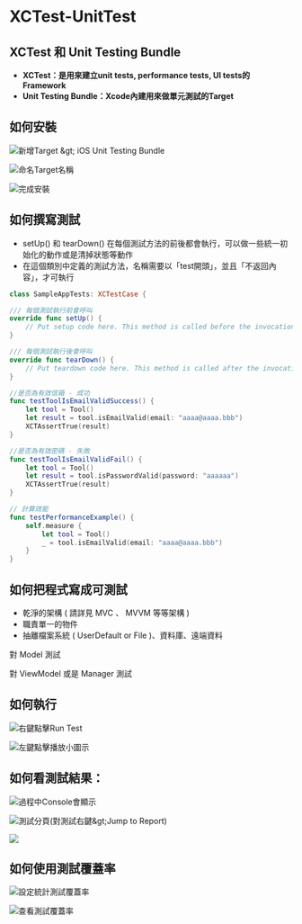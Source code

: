 # XCTest-UnitTest

## **XCTest 和 Unit Testing Bundle**

* **XCTest：是用來建立unit tests, performance tests, UI tests的Framework**
* **Unit Testing Bundle：Xcode內建用來做單元測試的Target**

## **如何安裝**

![&#x65B0;&#x589E;Target &amp;gt; iOS Unit Testing Bundle](../.gitbook/assets/image-1565242075194.26.37.png)

![&#x547D;&#x540D;Target&#x540D;&#x7A31;](../.gitbook/assets/image-1565242110322.27.12.png)

![&#x5B8C;&#x6210;&#x5B89;&#x88DD;](../.gitbook/assets/image-1565242215497.29.49.png)

## **如何撰寫測試**

* setUp\(\) 和 tearDown\(\) 在每個測試方法的前後都會執行，可以做一些統一初始化的動作或是清掉狀態等動作
* 在這個類別中定義的測試方法，名稱需要以「test開頭」，並且「不返回內容」，才可執行

```swift
class SampleAppTests: XCTestCase {

/// 每個測試執行前會呼叫
override func setUp() {
    // Put setup code here. This method is called before the invocation of each test method in the class.
}

/// 每個測試執行後會呼叫
override func tearDown() {
    // Put teardown code here. This method is called after the invocation of each test method in the class.
}

//是否為有效信箱 - 成功
func testToolIsEmailValidSuccess() {
    let tool = Tool()
    let result = tool.isEmailValid(email: "aaaa@aaaa.bbb")
    XCTAssertTrue(result)
}

//是否為有效密碼 - 失敗
func testToolIsEmailValidFail() {
	let tool = Tool()
    let result = tool.isPasswordValid(password: "aaaaaa")
    XCTAssertTrue(result)
}

// 計算效能
func testPerformanceExample() {
    self.measure {
        let tool = Tool()
        _ = tool.isEmailValid(email: "aaaa@aaaa.bbb")
    }
}
```

## 如何把程式寫成可測試

* 乾淨的架構 \( 請詳見 MVC 、 MVVM 等等架構 \)
* 職責單一的物件
* 抽離檔案系統 \( UserDefault or File \)、資料庫、遠端資料

對 Model 測試



對 ViewModel 或是 Manager 測試

## **如何執行**

![&#x53F3;&#x9375;&#x9EDE;&#x64CA;Run Test](../.gitbook/assets/image-1565243084406.42.17.png)

![&#x5DE6;&#x9375;&#x9EDE;&#x64CA;&#x64AD;&#x653E;&#x5C0F;&#x5716;&#x793A;](../.gitbook/assets/image-1565243102802.43.59.png)

## **如何看測試結果：**

![&#x904E;&#x7A0B;&#x4E2D;Console&#x6703;&#x986F;&#x793A;](../.gitbook/assets/image-1565243479162.50.53.png)

![&#x6E2C;&#x8A66;&#x5206;&#x9801;\(&#x5C0D;&#x6E2C;&#x8A66;&#x53F3;&#x9375;&amp;gt;Jump to Report\)](../.gitbook/assets/image-1565243522420.49.53.png)

![](../.gitbook/assets/image-1565243565622.49.44.png)

## **如何使用測試覆蓋率**

![&#x8A2D;&#x5B9A;&#x7D71;&#x8A08;&#x6E2C;&#x8A66;&#x8986;&#x84CB;&#x7387;](../.gitbook/assets/image-1565243957171.58.17.png)

![&#x67E5;&#x770B;&#x6E2C;&#x8A66;&#x8986;&#x84CB;&#x7387;](../.gitbook/assets/image-1565243676834.54.19.png)


